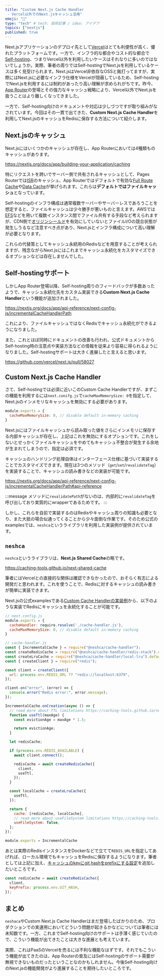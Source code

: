 ```yaml
---
title: "Custom Next.js Cache Handler
 - Vercel以外でのNext.jsキャッシュ活用"
emoji: "💸"
type: "tech" # tech: 技術記事 / idea: アイデア
topics: ["nextjs"]
published: true
---
```


Next.jsアプリケーションのデプロイ先として[Vercel](https://vercel.com/)はとても利便性が高く、優れたプラットフォームです。一方で、インフラ的な都合やコスト的な都合で[Self-hosting](https://nextjs.org/docs/app/building-your-application/deploying#self-hosting)、つまりVercel以外を利用したいケースはそれなりに多いのではないでしょうか。実際、筆者の周りではSelf-hostingでNext.jsを利用しているケースは多く見受けられます。Next.jsはVercel非依存なOSSと銘打ってますが、実際にはNext.jsに必要なインフラ仕様をVercelが隠蔽しているため、Self-hostingでNext.jsを利用するには制約があったり高い理解が求められがちです。昨今、[App Router](https://nextjs.org/docs/routing/introduction)の登場とその強力なキャッシュ戦略により、Vercel以外でNext.jsを扱うことはより難しくなってきました。

一方で、Self-hosting向けのドキュメントや対応は少しづつですが取り組みがなされています。今回はその一貫で出てきた、**Custom Next.js Cache Handler**を利用してNext.jsのキャッシュをRedisに保存する方法について紹介します。

## Next.jsのキャッシュ

Next.jsにはいくつかのキャッシュが存在し、App Routerにおいては4種類ものキャッシュがあります。

https://nextjs.org/docs/app/building-your-application/caching

特にリクエストを跨いでサーバー側で共有されるキャッシュとして、Pages Routerでは[ISR](https://nextjs.org/docs/pages/building-your-application/data-fetching/incremental-static-regeneration)のキャッシュ、App Routerではデフォルトで有効な[Full Route Cache](https://nextjs.org/docs/app/building-your-application/caching#full-route-cache)や[Data Cache](https://nextjs.org/docs/app/building-your-application/caching#data-cache)が挙げられます。これらは**デフォルトではファイルキャッシュ**となっています。

Self-hostingのインフラ構成は通常複数サーバーやサーバーレスであろうことを想定すると、ファイルキャッシュは少々勝手が悪いものと言えます。AWSでは[EFS](https://aws.amazon.com/jp/efs/)などを用いて複数インスタンス間でファイル共有する手段など考えられますが、CDN側で[オリジンシールド](https://dev.classmethod.jp/articles/amazon-cloudfront-support-cache-layer-origin-shield/)を有効にしていないとファイルI/Oの競合状態が発生しうるなど注意すべき点があり、Next.jsとインフラ構成について高い理解が必要となります。

これらの代替策としてキャッシュ永続用のRedisなどを用意することが考えられますが、残念ながらNext.jsにはこれまでキャッシュ永続化をカスタマイズできるオプションなどは存在しませんでした。

## Self-hostingサポート

しかしApp Router登場以降、Self-hosting周りのフィードバックが多数あったようで、キャッシュ永続化先をカスタム実装できる**Custom Next.js Cache Handler**という機能が追加されました。

https://nextjs.org/docs/app/api-reference/next-config-js/incrementalCacheHandlerPath

これにより、ファイルキャッシュではなくRedisでキャッシュ永続化ができるようになりました。

また、これとほぼ同時にドキュメントの改善も行われ、公式ドキュメントからSelf-hosting時の注意点や実装方法などの情報を従来より容易に得られるようになりました。Self-hostingサポートは大きく進展したと言えると思います。

https://github.com/vercel/next.js/pull/58027

## Custom Next.js Cache Handler

さて、Self-hostingでは必須に近いこのCustom Cache Handlerですが、まずこの機能を利用するには`next.conifg.js`で`cacheMaxMemorySize: 0`を指定して、Next.jsのインメモリなキャッシュを無効にする必要があります。

```js
module.exports = {
  cacheMaxMemorySize: 0, // disable default in-memory caching
}
```

Next.jsにはファイルキャッシュから読み取った値をさらにインメモリに保存する内部キャッシュが存在し、上記はこれを無効にするオプションです。これをしないとせっかくファイルキャッシュをやめてもキャッシュ不整合が発生する余地が生まれてしまうので、指定は必須です。

キャッシュのハンドリング処理自体はインターフェース仕様に基づいて実装することでカスタマイズできます。現在は3つのメソッド（`get`/`set`/`revalidateTag`）を実装することで、キャッシュの読み書きなどの実装が可能です。

https://nextjs.org/docs/app/api-reference/next-config-js/incrementalCacheHandlerPath#api-reference

:::message
メソッドに`revalidatePath`がないのは、内部的に`revalidateTag`を呼び出しており実質的にwrapperであるためです。
:::

しかし、これらを自前で実装するのはRedisやキャッシュ周りの知識も必要となり、また大抵の場合似通ってくることから少々面倒な作業です。そのため公式のexamplesでは、`neshca`というライブラリを利用した実装例が提供されています。

## `neshca`

`neshca`というライブラリは、**Next.js Shared Cache**の略です。

https://caching-tools.github.io/next-shared-cache

筆者にはVercelとの直接的な関係は確認できなかったので、おそらく有志による開発だと思われます。これを使うことで、Redisに対するキャッシュの読み書きが簡単に実装できます。

Next.jsの公式examplesである[Custom Cache Handlerの実装例](https://github.com/vercel/next.js/tree/10599a4e1eb442306def0de981cbc96b83e6f6f0/examples/cache-handler-redis)から、以下のような実装でRedisにキャッシュを永続化することが可能です。

```js
// next.config.js
module.exports = {
  cacheHandler: require.resolve('./cache-handler.js'),
  cacheMaxMemorySize: 0, // disable default in-memory caching
}

// cache-handler.js
const { IncrementalCache } = require("@neshca/cache-handler");
const createRedisCache = require("@neshca/cache-handler/redis-stack").default;
const createLruCache = require("@neshca/cache-handler/local-lru").default;
const { createClient } = require("redis");

const client = createClient({
  url: process.env.REDIS_URL ?? "redis://localhost:6379",
});

client.on("error", (error) => {
  console.error("Redis error:", error.message);
});

IncrementalCache.onCreation(async () => {
  // read more about TTL limitations https://caching-tools.github.io/next-shared-cache/configuration/ttl
  function useTtl(maxAge) {
    const evictionAge = maxAge * 1.5;

    return evictionAge;
  }

  let redisCache;

  if (process.env.REDIS_AVAILABLE) {
    await client.connect();

    redisCache = await createRedisCache({
      client,
      useTtl,
    });
  }

  const localCache = createLruCache({
    useTtl,
  });

  return {
    cache: [redisCache, localCache],
    // read more about useFileSystem limitations https://caching-tools.github.io/next-shared-cache/configuration/use-file-system
    useFileSystem: false,
  };
});

module.exports = IncrementalCache
```

あとは実際のRedisインスタンスをDockerなどで立てて`REDIS_URL`を指定してあげれば、ローカル環境でもキャッシュをRedisに保存するようになります。筆者としては上記に加え、[キャッシュのkeyにgit hashをprefixにする設定](https://caching-tools.github.io/next-shared-cache/configuration/build-id-as-prefix-key)を追加したいところです。

```js
const redisCache = await createRedisCache({
  client,
  keyPrefix: process.env.GIT_HASH,
});
```

## まとめ

`neshaca`やCustom Next.js Cache Handlerはまだ登場したばかりのため、プロダクションでの実運用においてどういう問題が起きるかなどについては筆者には未知数です。一方、これまでSelf-hosting向けのサポートは手薄く感じていたので、こういう機能が出てきたことは大きな進展とも考えています。

実際、これはPaaSのVercelを売るには不利な機能なはずです。それでもこういう機能が出てきたのは、App Routerの普及にはSelf-hostingのサポート需要が無視できないものだったということなのかもしれません。今後Self-hosting向けのNext.jsの機能開発がより進展することを期待したいところです。
